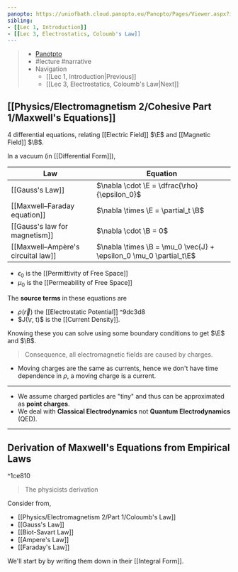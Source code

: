 ```yaml
---
panopto: https://uniofbath.cloud.panopto.eu/Panopto/Pages/Viewer.aspx?id=64b72a9d-b5c5-401a-8e7c-acb501016cb6
sibling:
- [[Lec 1, Introduction]]
- [[Lec 3, Electrostatics, Coloumb's Law]]
---
```


> - [Panotpto](https://uniofbath.cloud.panopto.eu/Panopto/Pages/Viewer.aspx?id=64b72a9d-b5c5-401a-8e7c-acb501016cb6)
> - #lecture #narrative
> - Navigation
>   - [[Lec 1, Introduction|Previous]]
>   - [[Lec 3, Electrostatics, Coloumb's Law|Next]]

## [[Physics/Electromagnetism 2/Cohesive Part 1/Maxwell's Equations]]

4 differential equations, relating [[Electric Field]] $\E$ and [[Magnetic Field]] $\B$.

In a vacuum (in [[Differential Form]]),

| Law                                | Equation                                                           |
| ---------------------------------- | ------------------------------------------------------------------ |
| [[Gauss's Law]]                    | $\nabla \cdot \E = \dfrac{\rho}{\epsilon_0}$                       |
| [[Maxwell–Faraday equation]]       | $\nabla \times \E = \partial_t \B$                                 |
| [[Gauss's law for magnetism]]      | $\nabla \cdot \B = 0$                                              |
| [[Maxwell–Ampère's circuital law]] | $\nabla \times \B = \mu_0 \vec{J} + \epsilon_0 \mu_0 \partial_t\E$ |

- $\epsilon_0$ is the [[Permittivity of Free Space]]
- $\mu_0$ is the [[Permeability of Free Space]]

The **source terms** in these equations are

- $\rho(\vec{r})$ the [[Electrostatic Potential]] ^9dc3d8
- $J(\r, t)$ is the [[Current Density]].

Knowing these you can solve using some boundary conditions to get $\E$ and $\B$.

> Consequence, all electromagnetic fields are caused by charges.

- Moving charges are the same as currents, hence we don't have time dependence in $\rho$, a moving charge is a current.

---

- We assume charged particles are "tiny" and thus can be approximated as **point charges**.
- We deal with **Classical Electrodynamics** not **Quantum Electrodynamics** (QED).

---

## Derivation of Maxwell's Equations from Empirical Laws

^1ce810

> The physicists derivation

Consider from,

- [[Physics/Electromagnetism 2/Part 1/Coloumb's Law]]
- [[Gauss's Law]]
- [[Biot-Savart Law]]
- [[Ampere's Law]]
- [[Faraday's Law]]

We'll start by by writing them down in their [[Integral Form]].

